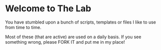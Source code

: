 Welcome to The Lab
==================

You have stumbled upon a bunch of scripts, templates or files I like to use from time to time.

Most of these (that are active) are used on a daily basis. If you see something wrong, please FORK IT and put me in my place!